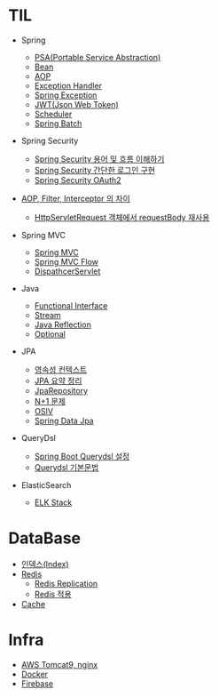 # TIL
  
 - Spring
   - [PSA(Portable Service Abstraction)](https://github.com/russell-seo/TIL/blob/main/Spring/PSA.md)
   - [Bean](https://github.com/russell-seo/TIL/blob/main/Spring/Bean.md)
   - [AOP](https://github.com/russell-seo/TIL/blob/main/Spring/AOP.md)
   - [Exception Handler](https://github.com/russell-seo/TIL/blob/main/Spring/ExceptionHandler.md) 
   - [Spring Exception](https://github.com/russell-seo/TIL/blob/main/Spring/Exception.md)
   - [JWT(Json Web Token)](https://github.com/russell-seo/TIL/blob/main/Spring/JWT.md)
   - [Scheduler](https://github.com/russell-seo/TIL/blob/main/Spring/Scheduler.md)
   - [Spring Batch](https://github.com/russell-seo/TIL/blob/main/Spring/SpringBatch.md)
 - Spring Security
      - [Spring Security 용어 및 흐름 이해하기](https://github.com/russell-seo/TIL/blob/main/Spring/SpringSecurityName.md)
      - [Spring Security 간단한 로그인 구현](https://github.com/russell-seo/TIL/blob/main/Spring/Security.md)
      - [Spring Security OAuth2]()
 
 - [AOP, Filter, Interceptor 의 차이](https://github.com/russell-seo/TIL/blob/main/AOP%2CFilter%2CInterceptor.md)
    - [HttpServletRequest 객체에서 requestBody 재사용](https://github.com/russell-seo/TIL/blob/main/FilterRequestMulti.md)
 
 - Spring MVC
    - [Spring MVC](https://github.com/russell-seo/TIL/blob/main/Spring/Spring%20MVC.md)
    - [Spring MVC Flow](https://github.com/russell-seo/TIL/blob/main/Spring/Spring%20MVC%20Flow.md)
    - [DispathcerServlet](https://github.com/russell-seo/TIL/blob/main/Spring/DispatcherServlet.md)
 - Java
    - [Functional Interface](https://github.com/russell-seo/TIL/blob/main/Java/Functional.md)
    - [Stream](https://github.com/russell-seo/TIL/blob/main/Java/Stream.md)
    - [Java Reflection](https://github.com/russell-seo/TIL/blob/main/Java/Reflection.md)
    - [Optional](https://github.com/russell-seo/TIL/blob/main/Java/Optional.md)

  - JPA
      - [영속성 컨텍스트](https://github.com/russell-seo/TIL/blob/main/JPA/%EC%98%81%EC%86%8D%EC%84%B1%EC%BB%A8%ED%85%8D%EC%8A%A4%ED%8A%B8.md)
      - [JPA 요약 정리](https://github.com/russell-seo/ORM-JPA)
      - [JpaRepository](https://github.com/russell-seo/TIL/blob/main/JPA/JpaRepository.md)
      - [N+1 문제](https://github.com/russell-seo/TIL/blob/main/JPA/N%2B1.md)
      - [OSIV](https://github.com/russell-seo/TIL/blob/main/JPA/OSIV.md)
      - [Spring Data Jpa](https://github.com/russell-seo/TIL/blob/main/JPA/SpringDataJpa.md)
      
  - QueryDsl
      
      - [Spring Boot Querydsl 설정](https://github.com/russell-seo/TIL/blob/main/Querydsl/QueryDsl.md)    
      - [Querydsl 기본문법](https://github.com/russell-seo/TIL/blob/main/Querydsl/BasicGrammer.md)  
      
  - ElasticSearch
  
       - [ELK Stack](https://github.com/russell-seo/TIL/blob/main/infra/ELK.md)
# DataBase

  - [인덱스(Index)](https://github.com/russell-seo/TIL/blob/main/DB/index.md)
  - [Redis](https://github.com/russell-seo/TIL/blob/main/DB/Redis.md)
    - [Redis Replication](https://github.com/russell-seo/TIL/blob/main/DB/RedisReplication.md)
    - [Redis 적용](https://github.com/russell-seo/TIL/blob/main/DB/RedisApply.md)
  - [Cache](https://github.com/russell-seo/TIL/blob/main/DB/Cache.md)
# Infra

  -   [AWS Tomcat9, nginx](https://github.com/russell-seo/TIL/blob/main/Infra/AWS/Tomcat%2CNginx.md)
  -   [Docker](https://github.com/russell-seo/TIL/blob/main/Infra/AWS/docker.md)
  -   [Firebase](https://github.com/russell-seo/TIL/blob/main/infra/firebase.md)
 
